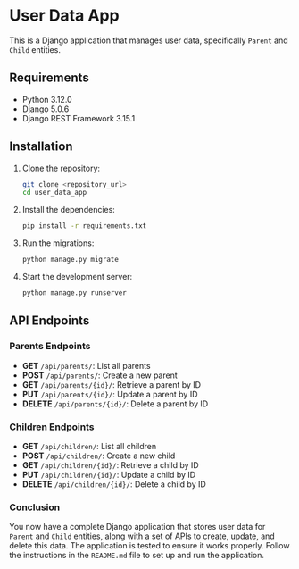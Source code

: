 # User Data App

This is a Django application that manages user data, specifically `Parent` and `Child` entities.

## Requirements

- Python 3.12.0
- Django 5.0.6
- Django REST Framework 3.15.1

## Installation

1. Clone the repository:

   ```bash
   git clone <repository_url>
   cd user_data_app
2. Install the dependencies: 
   ```bash
   pip install -r requirements.txt
3. Run the migrations:
   ```bash
   python manage.py migrate
4. Start the development server: 
   ```bash
   python manage.py runserver
## API Endpoints

### Parents Endpoints
- **GET** `/api/parents/`: List all parents
- **POST** `/api/parents/`: Create a new parent
- **GET** `/api/parents/{id}/`: Retrieve a parent by ID
- **PUT** `/api/parents/{id}/`: Update a parent by ID
- **DELETE** `/api/parents/{id}/`: Delete a parent by ID

### Children Endpoints
- **GET** `/api/children/`: List all children
- **POST** `/api/children/`: Create a new child
- **GET** `/api/children/{id}/`: Retrieve a child by ID
- **PUT** `/api/children/{id}/`: Update a child by ID
- **DELETE** `/api/children/{id}/`: Delete a child by ID 


### Conclusion

You now have a complete Django application that stores user data for `Parent` and `Child` entities, along with a set of APIs to create, update, and delete this data. The application is tested to ensure it works properly. Follow the instructions in the `README.md` file to set up and run the application.
